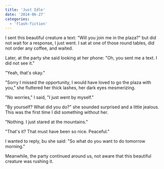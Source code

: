 ```yaml
---
title: 'Just Idle'
date: '2014-06-27'
categories:
  - 'flash-fiction'
---
```


I sent this beautiful creature a text: "Will you join me in the plaza?" but did
not wait for a response, I just went. I sat at one of those round tables, did
not order any coffee, and waited.

<!-- truncate -->

Later, at the party she said looking at her phone: "Oh, you sent me a text. I
did not see it."

"Yeah, that's okay."

"Sorry I missed the opportunity, I would have loved to go the plaza with you,"
she fluttered her thick lashes, her dark eyes mesmerizing.

"No worries," I said, "I just went by myself."

"By yourself? What did you do?" she sounded surprised and a little jealous. This
was the first time I did something without her.

"Nothing. I just stared at the mountains."

"That's it? That must have been so nice. Peaceful."

I wanted to reply, bu she said: "So what do you want to do tomorrow morning."

Meanwhile, the party continued around us, not aware that this beautiful creature
was rushing it.

